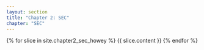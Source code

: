 ```yaml
---
layout: section
title: "Chapter 2: SEC"
chapter: "SEC"
---
```


{% for slice in site.chapter2_sec_howey %}
 {{ slice.content }}
{% endfor %}
